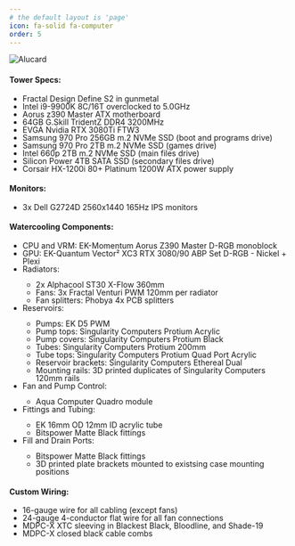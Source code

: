 ```yaml
---
# the default layout is 'page'
icon: fa-solid fa-computer
order: 5
---
```


<style>
    li {line-height:1;}
</style>

![Alucard](https://i.postimg.cc/XvsQVMwF/IMG-20230901-210848.jpg)

#### Tower Specs:
<ul>
    <li>Fractal Design Define S2 in gunmetal</li>
    <li>Intel i9-9900K 8C/16T overclocked to 5.0GHz</li>
    <li>Aorus z390 Master ATX motherboard</li>
    <li>64GB G.Skill TridentZ DDR4 3200MHz</li>
    <li>EVGA Nvidia RTX 3080Ti FTW3</li>
    <li>Samsung 970 Pro 256GB m.2 NVMe SSD (boot and programs drive)</li>
    <li>Samsung 970 Pro 2TB m.2 NVMe SSD (games drive)</li>
    <li>Intel 660p 2TB m.2 NVMe SSD (main files drive)</li>
    <li>Silicon Power 4TB SATA SSD (secondary files drive)</li>
    <li>Corsair HX-1200i 80+ Platinum 1200W ATX power supply</li></ul>

#### Monitors:
<ul>
    <li>3x Dell G2724D 2560x1440 165Hz IPS monitors</li></ul>

#### Watercooling Components:
<ul>
    <li>CPU and VRM: EK-Momentum Aorus Z390 Master D-RGB monoblock</li>
    <li>GPU: EK-Quantum Vector² XC3 RTX 3080/90 ABP Set D-RGB - Nickel + Plexi</li>
    <li>Radiators:</li><ul>
        <li>2x Alphacool ST30 X-Flow 360mm</li>
        <li>Fans: 3x Fractal Venturi PWM 120mm per radiator</li>
        <li>Fan splitters: Phobya 4x PCB splitters</li></ul>
    <li>Reservoirs:</li><ul>
        <li>Pumps: EK D5 PWM</li>
        <li>Pump tops: Singularity Computers Protium Acrylic</li>
        <li>Pump covers: Singularity Computers Protium Black</li>
        <li>Tubes: Singularity Computers Protium 200mm</li>
        <li>Tube tops: Singularity Computers Protium Quad Port Acrylic</li>
        <li>Reservoir brackets: Singularity Computers Ethereal Dual</li>
        <li>Mounting rails: 3D printed duplicates of Singularity Computers 120mm rails</li></ul>
    <li>Fan and Pump Control:</li><ul>
        <li>Aqua Computer Quadro module</li></ul>
    <li>Fittings and Tubing:</li><ul>
        <li>EK 16mm OD 12mm ID acrylic tube</li>
        <li>Bitspower Matte Black fittings</li></ul>
    <li>Fill and Drain Ports:</li><ul>
        <li>Bitspower Matte Black fittings</li>
        <li>3D printed plate brackets mounted to existsing case mounting positions</li></ul></ul>

#### Custom Wiring:
<ul>
    <li>16-gauge wire for all cabling (except fans)</li>
    <li>24-gauge 4-conductor flat wire for all fan connections</li>
    <li>MDPC-X XTC sleeving in Blackest Black, Bloodline, and Shade-19</li>
    <li>MDPC-X closed black cable combs</li></ul>